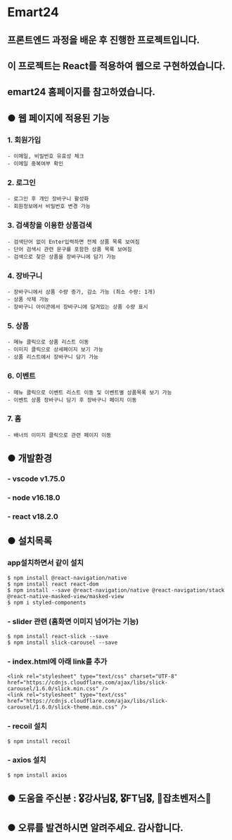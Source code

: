 # Emart24

## 프론트엔드 과정을 배운 후 진행한 프로젝트입니다. 
## 이 프로젝트는 React를 적용하여 웹으로 구현하였습니다.
## emart24 홈페이지를 참고하였습니다.


## ● 웹 페이지에 적용된 기능

  ### 1. 회원가입
    - 이메일, 비밀번호 유효성 체크
    - 이메일 중복여부 확인
  ### 2. 로그인
    - 로그인 후 개인 장바구니 활성화
    - 회원정보에서 비밀번호 변경 가능
  ### 3. 검색창을 이용한 상품검색
    - 검색단어 없이 Enter입력하면 전체 상품 목록 보여짐
    - 단어 검색시 관련 문구를 포함한 상품 목록 보여짐
    - 검색으로 찾은 상품을 장바구니에 담기 가능
  ### 4. 장바구니   
    - 장바구니에서 상품 수량 증가, 감소 가능 (최소 수량: 1개)
    - 상품 삭제 가능
    - 장바구니 아이콘에서 장바구니에 담겨있는 상품 수량 표시
  ### 5. 상품
    - 메뉴 클릭으로 상품 리스트 이동
    - 이미지 클릭으로 상세페이지 보기 가능
    - 상품 리스트에서 장바구니 담기 가능
  ### 6. 이벤트
    - 메뉴 클릭으로 이벤트 리스트 이동 및 이벤트별 상품목록 보기 가능
    - 이벤트 상품 장바구니 담기 후 장바구니 페이지 이동
  ### 7. 홈
    - 배너의 이미지 클릭으로 관련 페이지 이동
  

## ● 개발환경
   ### - vscode v1.75.0
   ### - node v16.18.0
   ### - react v18.2.0
   
   
## ● 설치목록

  ### app설치하면서 같이 설치
    $ npm install @react-navigation/native
    $ npm install react react-dom
    $ npm install --save @react-navigation/native @react-navigation/stack @react-native-masked-view/masked-view
    $ npm i styled-components

  ### - slider 관련 (홈화면 이미지 넘어가는 기능)
    $ npm install react-slick --save
    $ npm install slick-carousel --save

  ### - index.html에 아래 link를 추가
    <link rel="stylesheet" type="text/css" charset="UTF-8" href="https://cdnjs.cloudflare.com/ajax/libs/slick-carousel/1.6.0/slick.min.css" /> 
    <link rel="stylesheet" type="text/css" href="https://cdnjs.cloudflare.com/ajax/libs/slick-carousel/1.6.0/slick-theme.min.css" />
  
  ### - recoil 설치 
    $ npm install recoil

  ### - axios 설치
    $ npm install axios


## ● 도움을 주신분 : 🎖️강사님🎖️, 🎖️FT님🎖️, 🌱잡초벤저스🌱
  
## ● 오류를 발견하시면 알려주세요. 감사합니다.
